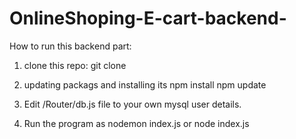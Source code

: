 # OnlineShoping-E-cart-backend-
How to run this backend part:
1) clone this repo:
    git clone
2) updating packags and installing its
    npm install
    npm update
3) Edit /Router/db.js file to your own mysql user details.

4) Run the program as
   nodemon index.js or node index.js
